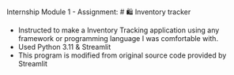 Internship Module 1 - Assignment: # :shopping: Inventory tracker

- Instructed to make a Inventory Tracking application using any framework or programming language I was comfortable with.
- Used Python 3.11 & Streamlit
- This program is modified from original source code provided by Streamlit
